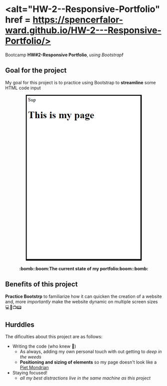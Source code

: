# <alt="HW-2--Responsive-Portfolio" href = https://spencerfalor-ward.github.io/HW-2---Responsive-Portfolio/>
Bootcamp **HW#2-Responsive Portfolio**, *using Bootstrap<strong>!</strong>*

## Goal for the project
My goal for this project is to practice using Bootstrap to **streamline** some HTML code input

<p align="center">
  <img alt="Front page of my site place holder" src=sitePlaceHolder2.PNG>
    </p>
<p align="center">
  <strong>:bomb::boom:The current state of my portfolio:boom::bomb:</strong>
    </p>
    
## Benefits of this project
**Practice Bootstrp** to familiarize how it can quicken the creation of a website and, more *importantly* make the website dynamic on multiple screen sizes :computer::iphone::tv::pager:

## Hurddles 
The dificulties about this project are as follows:
- Writing the code (who knew :thinking:)
  - As always, adding my own personal touch with out getting to *deep in the weeds*
  - **Positioning and sizing of elements** so my page doesn't look like a [Piet Mondrian](https://upload.wikimedia.org/wikipedia/commons/thumb/a/a4/Piet_Mondriaan%2C_1930_-_Mondrian_Composition_II_in_Red%2C_Blue%2C_and_Yellow.jpg/800px-Piet_Mondriaan%2C_1930_-_Mondrian_Composition_II_in_Red%2C_Blue%2C_and_Yellow.jpg)
- Staying focused!
  - *all my best distractions live in the same machine as this project*
